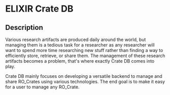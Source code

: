 # ELIXIR Crate DB

## Description

Various research artifacts are produced daily around the world, but managing
them is a tedious task for a researcher as any researcher will want to spend
more time researching new stuff rather than finding a way to efficiently store,
retrieve, or share them. The management of these research artifacts becomes a
problem, that's where exactly Crate DB comes into play.

Crate DB mainly focuses on developing a versatile backend to
manage and share RO_Crates using various technologies. The end goal is to
make it easy for a user to manage any RO_Crate.